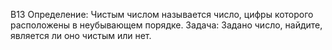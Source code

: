 В13
Определение: Чистым числом называется число, цифры которого расположены в неубывающем порядке. 
Задача: Задано число, найдите, является ли оно чистым или нет.